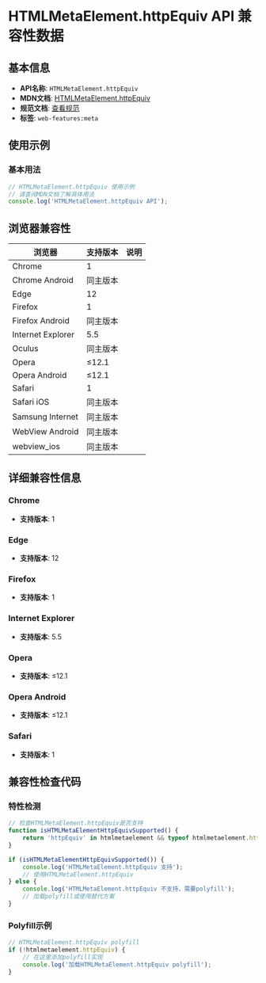 # HTMLMetaElement.httpEquiv API 兼容性数据

## 基本信息

- **API名称**: `HTMLMetaElement.httpEquiv`
- **MDN文档**: [HTMLMetaElement.httpEquiv](https://developer.mozilla.org/docs/Web/API/HTMLMetaElement/httpEquiv)
- **规范文档**: [查看规范](https://html.spec.whatwg.org/multipage/semantics.html#dom-meta-httpequiv)
- **标签**: `web-features:meta`

## 使用示例

### 基本用法

```javascript
// HTMLMetaElement.httpEquiv 使用示例
// 请查阅MDN文档了解具体用法
console.log('HTMLMetaElement.httpEquiv API');
```

## 浏览器兼容性

| 浏览器 | 支持版本 | 说明 |
|--------|----------|------|
| Chrome | 1 |  |
| Chrome Android | 同主版本 |  |
| Edge | 12 |  |
| Firefox | 1 |  |
| Firefox Android | 同主版本 |  |
| Internet Explorer | 5.5 |  |
| Oculus | 同主版本 |  |
| Opera | ≤12.1 |  |
| Opera Android | ≤12.1 |  |
| Safari | 1 |  |
| Safari iOS | 同主版本 |  |
| Samsung Internet | 同主版本 |  |
| WebView Android | 同主版本 |  |
| webview_ios | 同主版本 |  |

## 详细兼容性信息

### Chrome

- **支持版本**: 1

### Edge

- **支持版本**: 12

### Firefox

- **支持版本**: 1

### Internet Explorer

- **支持版本**: 5.5

### Opera

- **支持版本**: ≤12.1

### Opera Android

- **支持版本**: ≤12.1

### Safari

- **支持版本**: 1

## 兼容性检查代码

### 特性检测

```javascript
// 检查HTMLMetaElement.httpEquiv是否支持
function isHTMLMetaElementHttpEquivSupported() {
    return 'httpEquiv' in htmlmetaelement && typeof htmlmetaelement.httpEquiv === 'function';
}

if (isHTMLMetaElementHttpEquivSupported()) {
    console.log('HTMLMetaElement.httpEquiv 支持');
    // 使用HTMLMetaElement.httpEquiv
} else {
    console.log('HTMLMetaElement.httpEquiv 不支持，需要polyfill');
    // 加载polyfill或使用替代方案
}
```

### Polyfill示例

```javascript
// HTMLMetaElement.httpEquiv polyfill
if (!htmlmetaelement.httpEquiv) {
    // 在这里添加polyfill实现
    console.log('加载HTMLMetaElement.httpEquiv polyfill');
}
```

